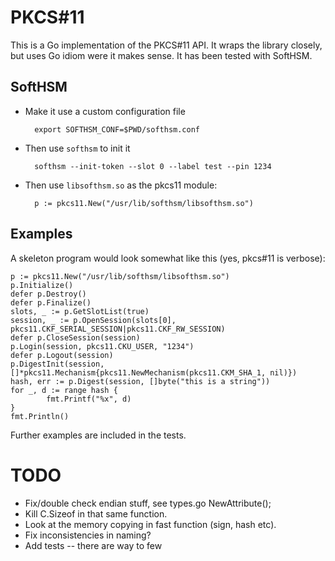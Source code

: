 # PKCS#11

This is a Go implementation of the PKCS#11 API. It wraps the library closely, but uses Go idiom
were it makes sense. It has been tested with SoftHSM.

## SoftHSM

* Make it use a custom configuration file

        export SOFTHSM_CONF=$PWD/softhsm.conf

* Then use `softhsm` to init it

        softhsm --init-token --slot 0 --label test --pin 1234

* Then use `libsofthsm.so` as the pkcs11 module:

        p := pkcs11.New("/usr/lib/softhsm/libsofthsm.so")

## Examples

A skeleton program would look somewhat like this (yes, pkcs#11 is verbose):

    p := pkcs11.New("/usr/lib/softhsm/libsofthsm.so")
    p.Initialize()
    defer p.Destroy()
    defer p.Finalize()
    slots, _ := p.GetSlotList(true)
    session, _ := p.OpenSession(slots[0], pkcs11.CKF_SERIAL_SESSION|pkcs11.CKF_RW_SESSION)
    defer p.CloseSession(session)
    p.Login(session, pkcs11.CKU_USER, "1234")
    defer p.Logout(session)
    p.DigestInit(session, []*pkcs11.Mechanism{pkcs11.NewMechanism(pkcs11.CKM_SHA_1, nil)})
    hash, err := p.Digest(session, []byte("this is a string"))
    for _, d := range hash {
            fmt.Printf("%x", d)
    }
    fmt.Println()

Further examples are included in the tests.

# TODO

* Fix/double check endian stuff, see types.go NewAttribute();
* Kill C.Sizeof in that same function.
* Look at the memory copying in fast function (sign, hash etc).
* Fix inconsistencies in naming?
* Add tests -- there are way to few
